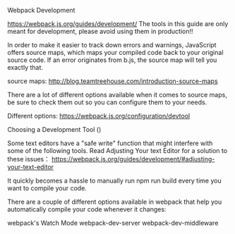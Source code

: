 Webpack Development

https://webpack.js.org/guides/development/
The tools in this guide are only meant for development, please avoid using them in production!!

In order to make it easier to track down errors and warnings, JavaScript offers source maps, which maps your compiled code back to your original source code. If an error originates from b.js, the source map will tell you exactly that.

source maps: http://blog.teamtreehouse.com/introduction-source-maps

There are a lot of different options available when it comes to source maps, be sure to check them out so you can configure them to your needs.

Different options: https://webpack.js.org/configuration/devtool



Choosing a Development Tool ()

Some text editors have a "safe write" function that might interfere with some of the following tools. Read Adjusting Your text Editor for a solution to these issues：
https://webpack.js.org/guides/development/#adjusting-your-text-editor

It quickly becomes a hassle to manually run npm run build every time you want to compile your code.

There are a couple of different options available in webpack that help you automatically compile your code whenever it changes:

webpack's Watch Mode
webpack-dev-server
webpack-dev-middleware